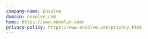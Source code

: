 ```yaml
---
company-name: Envolve
domain: envolve.com
home: https://www.envolve.com/
privacy-policy: https://www.envolve.com/privacy.html
---
```




